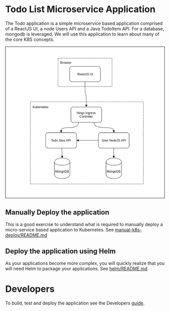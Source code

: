 # Todo List Microservice Application #

The Todo application is a simple microservice based application comprised of a ReactJS UI, a node Users API and a Java TodoItem API.  For a database, mongodb is leveraged.  We will use this application to learn about many of the core K8S concepts.

![Todo app architecture](./todo-app.png)

## Manually Deploy the application ##

This is a good exercise to understand what is required to manually deploy a micro-service based application to Kubernetes. See [manual-k8s-deploy/README.md](./manual-k8s-deploy/README.md)

## Deploy the application using Helm ##

As your applications become more complex, you will quickly realize that you will need Helm to package your applications.  See [helm/README.md](../helm/README.md)

# Developers #

To build, test and deploy the application see the Developers [guide](./DEV-README.md).